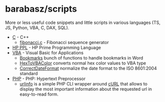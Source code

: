 # barabasz/scripts

More or less useful code snippets and little scripts in various languages (TS, JS, Python, VBA, C, DAX, SQL).

- [C](c) - C++
  - [fibonacci.c](c/fibonacci.c) - Fibonacci sequence generator
- [HP PPL](hp-ppl) - HP Prime Programming Language
- [VBA](vba) - Visual Basic for Applications
  - [Bookmarks](vba/Bookmarks.md) bunch of functions to handle bookmarks in Word
  - [HexToVBAColor](vba/HexToVBAColor.md) converts normal hex color values to VBA type
  - [CorrectDateFormat](vba/CorrectDateFormat.md) normalize the date format to the ISO 8601:2004 standard
- [PHP](php) - PHP: Hypertext Preprocessor
  - [urlinfo](php/urlinfo) is a simple PHP CLI wrapper around [cURL](https://www.php.net/manual/en/book.curl.php) that allows to display the most important information about the requested url in easy-to-read form.
